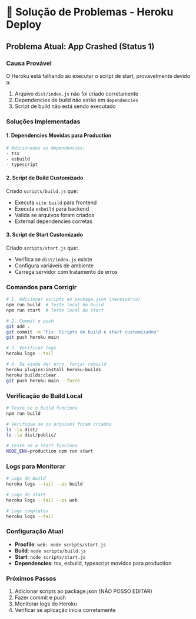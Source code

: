 # 🔧 Solução de Problemas - Heroku Deploy

## Problema Atual: App Crashed (Status 1)

### Causa Provável
O Heroku está falhando ao executar o script de start, provavelmente devido a:
1. Arquivo `dist/index.js` não foi criado corretamente
2. Dependencies de build não estão em `dependencies`
3. Script de build não está sendo executado

### Soluções Implementadas

#### 1. Dependencies Movidas para Production
```bash
# Adicionadas ao dependencies:
- tsx
- esbuild  
- typescript
```

#### 2. Script de Build Customizado
Criado `scripts/build.js` que:
- Executa `vite build` para frontend
- Executa `esbuild` para backend
- Valida se arquivos foram criados
- External dependencies corretas

#### 3. Script de Start Customizado
Criado `scripts/start.js` que:
- Verifica se `dist/index.js` existe
- Configura variáveis de ambiente
- Carrega servidor com tratamento de erros

### Comandos para Corrigir

```bash
# 1. Adicionar scripts ao package.json (necessário)
npm run build  # Teste local do build
npm run start  # Teste local do start

# 2. Commit e push
git add .
git commit -m "Fix: Scripts de build e start customizados"
git push heroku main

# 3. Verificar logs
heroku logs --tail

# 4. Se ainda der erro, forçar rebuild
heroku plugins:install heroku-builds
heroku builds:clear
git push heroku main --force
```

### Verificação do Build Local

```bash
# Teste se o build funciona
npm run build

# Verifique se os arquivos foram criados
ls -la dist/
ls -la dist/public/

# Teste se o start funciona
NODE_ENV=production npm run start
```

### Logs para Monitorar

```bash
# Logs de build
heroku logs --tail --ps build

# Logs de start
heroku logs --tail --ps web

# Logs completos
heroku logs --tail
```

### Configuração Atual

- **Procfile**: `web: node scripts/start.js`
- **Build**: `node scripts/build.js`
- **Start**: `node scripts/start.js`
- **Dependencies**: tsx, esbuild, typescript movidos para production

### Próximos Passos

1. Adicionar scripts ao package.json (NÃO POSSO EDITAR)
2. Fazer commit e push
3. Monitorar logs do Heroku
4. Verificar se aplicação inicia corretamente